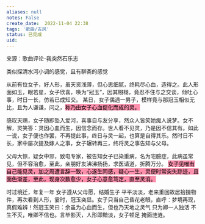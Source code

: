 ```yaml
---
aliases: null
notes: False
create_date:  2022-11-04 22:38
tags: '歌曲/古风'
status: 已完成
uid: 
---
```


来源：歌曲评论-我突然石乐志

类似探清水河小调的感觉，且有聊斋的感觉


从前有位女子，好人形，虽天资浅薄，但心思细腻，终耗尽心血，造得之。此人形面如玉，眼若星，女子欣喜，唤为“冠玉”，因其栩栩，竟忍不住与之交谈，倾吐心事，时日一长，仿若已成知交。 某日，女子偶遇一男子，模样竟与那冠玉相似无比，且为人谦谦，问之，<mark style="background: #FF5582A6;">称乃由女子心血促化而成的灵。</mark>

感叹天赐，女子随即坠入爱河，喜事自与友分享，然众人皆笑她痴人说梦。女不解，灵笑答：灵因心血而生，因信念而存。世人看不见灵，乃是因不信其有。如此一说，女子便也作罢，不再提此事，终日与灵一起，也算是自得其乐。然时日不长，家中屡次提及嫁人之事，女子辗转再三，终将灵之事告知与父母。

父母大惊，疑女中邪，致电专家，被告知女子已染重病，名为宅臆症，此病虽常见，但不容治愈，至此，亲朋好友沸沸扬扬，求医请道，折腾万分。 <mark style="background: #FF5582A6;">女子见唯有自己能见灵，加之周遭言辞一致，心遂生同感，疑心一生，灵便时常突失踪迹，且面色渐差，至此，现身次数愈少，女子心意愈笃定，直至灵消。</mark>

时过境迁，年复一年 女子遵从父母愿，结婚生子 平平淡淡，老来重回故居拾掇物件，再次看到人形，霎时，冠玉突显。女子只当自己昏花老眼，直呼：梦境再现，真假难辨！然冠玉笑曰：余虽为心血而生，但也乃天地之灵气 只为卿一人独活 不生不灭，唯卿不信也。言毕影灭，人形即黯淡，女子顿足 掩面涟涟。


